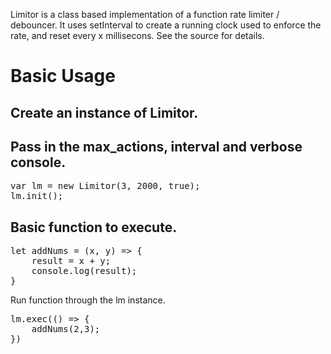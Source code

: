 <p>
Limitor is a class based implementation of a function rate limiter / debouncer.
It uses setInterval to create a running clock used to enforce the rate, and reset every x millisecons.
See the source for details. 
</p>

# Basic Usage #
## Create an instance of Limitor. 
## Pass in the max_actions, interval and verbose console.
<pre>
var lm = new Limitor(3, 2000, true);
lm.init();
</pre>

## Basic function to execute.
<pre/>
let addNums = (x, y) => {
    result = x + y;
    console.log(result);
}
</pre>

Run function through the lm instance.
<pre>
lm.exec(() => {
    addNums(2,3);
})
</pre>
